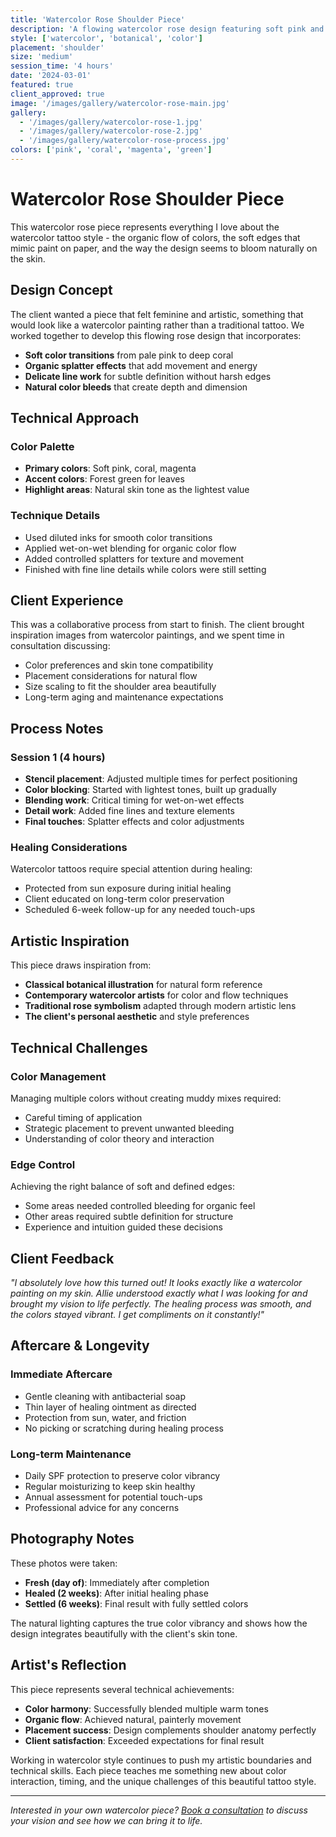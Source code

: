 ```yaml
---
title: 'Watercolor Rose Shoulder Piece'
description: 'A flowing watercolor rose design featuring soft pink and coral tones with organic splatter effects and delicate detailing.'
style: ['watercolor', 'botanical', 'color']
placement: 'shoulder'
size: 'medium'
session_time: '4 hours'
date: '2024-03-01'
featured: true
client_approved: true
image: '/images/gallery/watercolor-rose-main.jpg'
gallery:
  - '/images/gallery/watercolor-rose-1.jpg'
  - '/images/gallery/watercolor-rose-2.jpg'
  - '/images/gallery/watercolor-rose-process.jpg'
colors: ['pink', 'coral', 'magenta', 'green']
---
```


# Watercolor Rose Shoulder Piece

This watercolor rose piece represents everything I love about the watercolor tattoo style - the organic flow of colors, the soft edges that mimic paint on paper, and the way the design seems to bloom naturally on the skin.

## Design Concept

The client wanted a piece that felt feminine and artistic, something that would look like a watercolor painting rather than a traditional tattoo. We worked together to develop this flowing rose design that incorporates:

- **Soft color transitions** from pale pink to deep coral
- **Organic splatter effects** that add movement and energy
- **Delicate line work** for subtle definition without harsh edges
- **Natural color bleeds** that create depth and dimension

## Technical Approach

### Color Palette

- **Primary colors**: Soft pink, coral, magenta
- **Accent colors**: Forest green for leaves
- **Highlight areas**: Natural skin tone as the lightest value

### Technique Details

- Used diluted inks for smooth color transitions
- Applied wet-on-wet blending for organic color flow
- Added controlled splatters for texture and movement
- Finished with fine line details while colors were still setting

## Client Experience

This was a collaborative process from start to finish. The client brought inspiration images from watercolor paintings, and we spent time in consultation discussing:

- Color preferences and skin tone compatibility
- Placement considerations for natural flow
- Size scaling to fit the shoulder area beautifully
- Long-term aging and maintenance expectations

## Process Notes

### Session 1 (4 hours)

- **Stencil placement**: Adjusted multiple times for perfect positioning
- **Color blocking**: Started with lightest tones, built up gradually
- **Blending work**: Critical timing for wet-on-wet effects
- **Detail work**: Added fine lines and texture elements
- **Final touches**: Splatter effects and color adjustments

### Healing Considerations

Watercolor tattoos require special attention during healing:

- Protected from sun exposure during initial healing
- Client educated on long-term color preservation
- Scheduled 6-week follow-up for any needed touch-ups

## Artistic Inspiration

This piece draws inspiration from:

- **Classical botanical illustration** for natural form reference
- **Contemporary watercolor artists** for color and flow techniques
- **Traditional rose symbolism** adapted through modern artistic lens
- **The client's personal aesthetic** and style preferences

## Technical Challenges

### Color Management

Managing multiple colors without creating muddy mixes required:

- Careful timing of application
- Strategic placement to prevent unwanted bleeding
- Understanding of color theory and interaction

### Edge Control

Achieving the right balance of soft and defined edges:

- Some areas needed controlled bleeding for organic feel
- Other areas required subtle definition for structure
- Experience and intuition guided these decisions

## Client Feedback

_"I absolutely love how this turned out! It looks exactly like a watercolor painting on my skin. Allie understood exactly what I was looking for and brought my vision to life perfectly. The healing process was smooth, and the colors stayed vibrant. I get compliments on it constantly!"_

## Aftercare & Longevity

### Immediate Aftercare

- Gentle cleaning with antibacterial soap
- Thin layer of healing ointment as directed
- Protection from sun, water, and friction
- No picking or scratching during healing process

### Long-term Maintenance

- Daily SPF protection to preserve color vibrancy
- Regular moisturizing to keep skin healthy
- Annual assessment for potential touch-ups
- Professional advice for any concerns

## Photography Notes

These photos were taken:

- **Fresh (day of)**: Immediately after completion
- **Healed (2 weeks)**: After initial healing phase
- **Settled (6 weeks)**: Final result with fully settled colors

The natural lighting captures the true color vibrancy and shows how the design integrates beautifully with the client's skin tone.

## Artist's Reflection

This piece represents several technical achievements:

- **Color harmony**: Successfully blended multiple warm tones
- **Organic flow**: Achieved natural, painterly movement
- **Placement success**: Design complements shoulder anatomy perfectly
- **Client satisfaction**: Exceeded expectations for final result

Working in watercolor style continues to push my artistic boundaries and technical skills. Each piece teaches me something new about color interaction, timing, and the unique challenges of this beautiful tattoo style.

---

_Interested in your own watercolor piece? [Book a consultation](/tattoo/contact) to discuss your vision and see how we can bring it to life._
